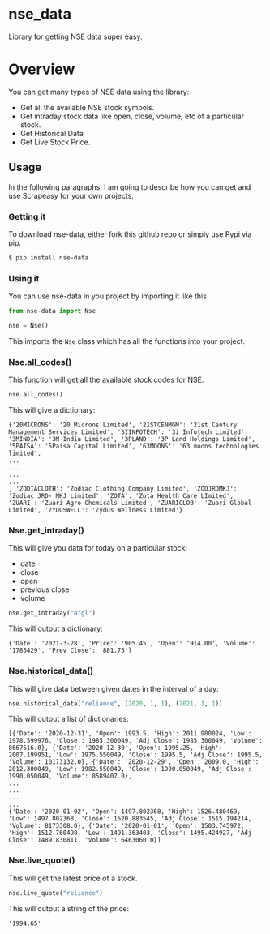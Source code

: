 # nse_data
Library for getting NSE data super easy.
# Overview
You can get many types of NSE data using the library:
 - Get all the available NSE stock symbols. 
 - Get intraday stock data like open, close, volume, etc of a particular stock.
 - Get Historical Data
 - Get Live Stock Price. 
## Usage

In the following paragraphs, I am going to describe how you can get and use Scrapeasy for your own projects.

###  Getting it
To download nse-data, either fork this github repo or simply use Pypi via pip.
```sh
$ pip install nse-data
```
### Using it
You can use nse-data in you project by importing it like this
```Python
from nse-data import Nse

nse = Nse()
```

This imports the ```Nse``` class which has all the functions into your project.

### Nse.all_codes()
This function will get all the available stock codes for NSE.
```Python
nse.all_codes()
```
This will give a dictionary:
```
{'20MICRONS': '20 Microns Limited', '21STCENMGM': '21st Century Management Services Limited', '3IINFOTECH': '3i Infotech Limited', '3MINDIA': '3M India Limited', '3PLAND': '3P Land Holdings Limited', '5PAISA': '5Paisa Capital Limited', '63MOONS': '63 moons technologies limited', 
...
...
...
...
, 'ZODIACLOTH': 'Zodiac Clothing Company Limited', 'ZODJRDMKJ': 'Zodiac JRD- MKJ Limited', 'ZOTA': 'Zota Health Care LImited', 'ZUARI': 'Zuari Agro Chemicals Limited', 'ZUARIGLOB': 'Zuari Global Limited', 'ZYDUSWELL': 'Zydus Wellness Limited'}
```

### Nse.get_intraday()
This will give you data for today on a particular stock:
 - date
 - close
 - open
 - previous close
 - volume

```Python
nse.get_intraday("atgl")
```
This will output a dictionary:
```
{'Date': '2021-3-28', 'Price': '905.45', 'Open': '914.00', 'Volume': '1785429', 'Prev Close': '881.75'}
```
### Nse.historical_data() 
This will give data between given dates in the interval of a day:
```Python
nse.historical_data("reliance", (2020, 1, 1), (2021, 1, 1))
```
This will output a list of dictionaries:
```
[{'Date': '2020-12-31', 'Open': 1993.5, 'High': 2011.900024, 'Low': 1978.599976, 'Close': 1985.300049, 'Adj Close': 1985.300049, 'Volume': 8667516.0}, {'Date': '2020-12-30', 'Open': 1995.25, 'High': 2007.199951, 'Low': 1975.550049, 'Close': 1995.5, 'Adj Close': 1995.5, 'Volume': 10173132.0}, {'Date': '2020-12-29', 'Open': 2009.0, 'High': 2012.300049, 'Low': 1982.550049, 'Close': 1990.050049, 'Adj Close': 1990.050049, 'Volume': 8589407.0},
...
...
...
...
{'Date': '2020-01-02', 'Open': 1497.802368, 'High': 1526.480469, 'Low': 1497.802368, 'Close': 1520.883545, 'Adj Close': 1515.194214, 'Volume': 8173308.0}, {'Date': '2020-01-01', 'Open': 1503.745972, 'High': 1512.760498, 'Low': 1491.363403, 'Close': 1495.424927, 'Adj Close': 1489.830811, 'Volume': 6463060.0}]
```


### Nse.live_quote()
This will get the latest price of a stock.
```Python
nse.live_quote("reliance")
```
This will output a string of the price:
```
'1994.65'
```




